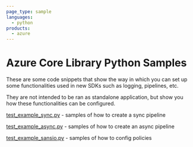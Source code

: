 ```yaml
---
page_type: sample
languages:
  - python
products:
  - azure
---
```


# Azure Core Library Python Samples

These are some code snippets that show the way in which you can set up some functionalities used in new SDKs such as logging, pipelines, etc.

They are not intended to be ran as standalone application, but show you how these functionalities can be configured.

[test_example_sync.py](https://github.com/Azure/azure-sdk-for-python/blob/master/sdk/core/azure-core/samples/test_example_sync.py) - samples of how to create a sync pipeline

[test_example_async.py](https://github.com/Azure/azure-sdk-for-python/blob/master/sdk/core/azure-core/samples/test_example_async.py) - samples of how to create an async pipeline

[test_example_sansio.py](https://github.com/Azure/azure-sdk-for-python/blob/master/sdk/core/azure-core/samples/test_example_sansio.py) - samples of how to config policies
